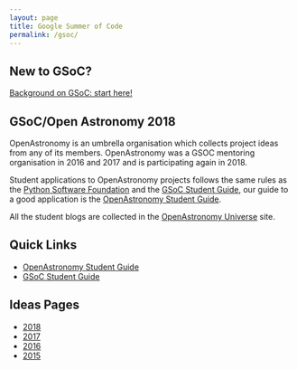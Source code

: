 ```yaml
---
layout: page
title: Google Summer of Code
permalink: /gsoc/
---
```


## New to GSoC? 
 
[Background on GSoC: start here!](./background.html)

## GSoC/Open Astronomy 2018

OpenAstronomy is an umbrella organisation which collects project ideas
from any of its members. OpenAstronomy was a GSOC mentoring organisation in 2016 and 2017 and is participating again
in 2018. 

Student applications to OpenAstronomy projects follows the same
rules as the [Python Software Foundation] and the [GSoC Student Guide], our guide to a good application is the [OpenAstronomy Student Guide].

All the student blogs are collected in the [OpenAstronomy Universe] site.

## Quick Links

* [OpenAstronomy Student Guide]
* [GSoC Student Guide]

## Ideas Pages

* [2018](/gsoc/gsoc2018/)
* [2017](/gsoc/gsoc2017/)
* [2016](/gsoc/gsoc2016/ideas.html)
* [2015](/gsoc/gsoc2015/ideas.html)



[OpenAstronomy Student Guide]: /gsoc/student_guidelines.html
[Python Software Foundation]: https://wiki.python.org/moin/SummerOfCode/2016
[GSoC Student Guide]: https://google.github.io/gsocguides/student/
[OpenAstronomy Universe]: http://openastronomy.org/Universe_OA/
